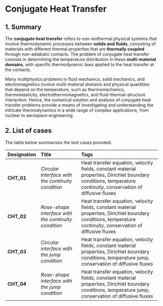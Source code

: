 # Conjugate Heat Transfer

## 1. Summary

The **conjugate heat transfer** refers to non-isothermal physical systems that involve thermodynamic processes between **solids and fluids**, consisting of materials with different thermal properties that are **thermally coupled** through non-adiabatic contacts. The problem of conjugate heat transfer consists in determining the temperature distribution in these **multi-material domains**, with specific thermodynamic laws applied to the heat transfer at the contacts.

Many multiphysics problems in fluid mechanics, solid mechanics, and electromagnetics involve multi-material domains and physical quantities that depend on the temperature, such as thermomechanics, thermoelasticity, electrothermomagnetics, and fluid-thermal-structure interaction. Hence, the numerical solution and analysis of conjugate heat transfer problems provide a means of investigating and understanding the intricate thermodynamics in a wide range of complex applications, from nuclear to aerospace engineering.

## 2. List of cases

The table below summarises the test cases provided.

| Designation | Title                                                             | Tags                         |
|:------------|:------------------------------------------------------------------|:-----------------------------|
| **CHT_01**  | _Circular interface with the continuity condition_                | Heat transfer equation, velocity fields, constant material properties, Dirichlet boundary conditions, temperature continuity, conservation of diffusive fluxes |
| **CHT_02**  | _Rose-shape interface with the continuity condition_              | Heat transfer equation, velocity fields, constant material properties, Dirichlet boundary conditions, temperature continuity, conservation of diffusive fluxes |
| **CHT_03**  | _Circular interface with the jump condition_                      | Heat transfer equation, velocity fields, constant material properties, Dirichlet boundary conditions, temperature jump, conservation of diffusive fluxes |
| **CHT_04**  | _Rose-shape interface with the jump condition_                    | Heat transfer equation, velocity fields, constant material properties, Dirichlet boundary conditions, temperature jump, conservation of diffusive fluxes |
